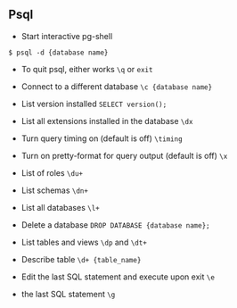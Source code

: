 ## Psql

- Start interactive pg-shell
```shell
$ psql -d {database name}
```

- To quit psql, either works `\q` or `exit`

- Connect to a different database `\c {database name}`

- List version installed `SELECT version();`

- List all extensions installed in the database `\dx`

- Turn query timing on (default is off) `\timing`

- Turn on pretty-format for query output (default is off) `\x`

- List of roles `\du+`

- List schemas `\dn+`

- List all databases `\l+`

- Delete a database `DROP DATABASE {database name};`

- List tables and views `\dp` and `\dt+`

- Describe table `\d+ {table_name}`

- Edit the last SQL statement and execute upon exit `\e`

- the last SQL statement `\g`
